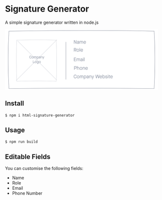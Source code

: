 # Signature Generator

A simple signature generator written in node.js

<img src="https://raw.githubusercontent.com/renansigolo/html-signature-generator/main/signature-example.png" width="900">

## Install

```console
$ npm i html-signature-generator
```

## Usage

```console
$ npm run build
```

## Editable Fields

You can customise the following fields:

<!-- - Logo (TODO)
- Colors (TODO) -->

- Name
- Role
- Email
- Phone Number
